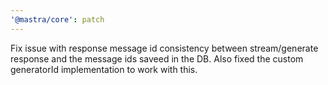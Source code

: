 ```yaml
---
'@mastra/core': patch
---
```


Fix issue with response message id consistency between stream/generate response and the message ids saveed in the DB. Also fixed the custom generatorId implementation to work with this.
